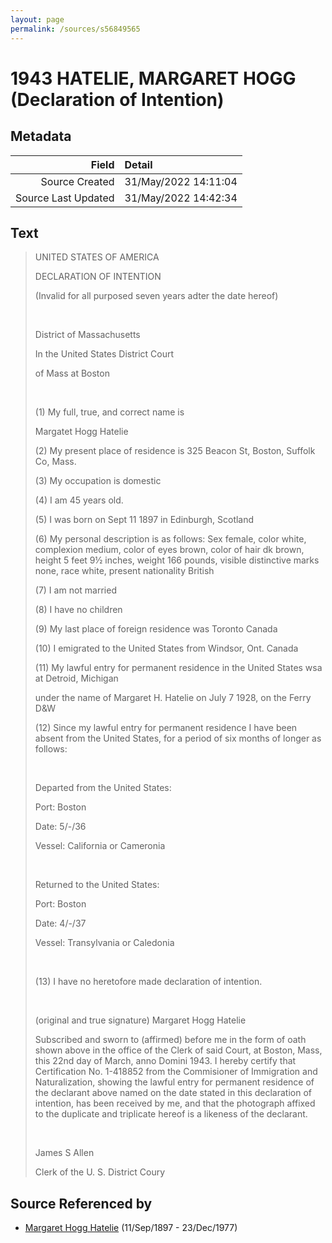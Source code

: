 ```yaml
---
layout: page
permalink: /sources/s56849565
---
```


# 1943 HATELIE, MARGARET HOGG (Declaration of Intention)

## Metadata

Field | Detail
---:|:---
Source Created | 31/May/2022 14:11:04
Source Last Updated | 31/May/2022 14:42:34

## Text

> UNITED STATES OF AMERICA
>
> DECLARATION OF INTENTION
>
> (Invalid for all purposed seven years adter the date hereof)
>
> <br/>
>
> District of Massachusetts
>
> In the United States District Court
>
> of Mass at Boston
>
> <br/>
>
> (1) My full, true, and correct name is
>
> Margatet Hogg Hatelie
>
> (2) My present place of residence is 325 Beacon St, Boston, Suffolk Co, Mass.
>
> (3) My occupation is domestic
>
> (4) I am 45 years old.
>
> (5) I was born on Sept 11 1897 in Edinburgh, Scotland
>
> (6) My personal description is as follows: Sex female, color white, complexion medium, color of eyes brown, color of hair dk brown, height 5 feet 9½ inches, weight 166 pounds, visible distinctive marks none, race white, present nationality British
>
> (7) I am not married
>
> (8) I have no children
>
> (9) My last place of foreign residence was Toronto Canada
>
> (10) I emigrated to the United States from Windsor, Ont. Canada
>
> (11) My lawful entry for permanent residence in the United States wsa at Detroid, Michigan
>
> under the name of Margaret H. Hatelie on July 7 1928, on the Ferry D&W
>
> (12) Since my lawful entry for permanent residence I have been absent from the United States, for a period of six months of longer as follows:
>
> <br/>
>
> Departed from the United States:
>
> Port: Boston
>
> Date: 5/-/36
>
> Vessel: California or Cameronia
>
> <br/>
>
> Returned to the United States:
>
> Port: Boston
>
> Date: 4/-/37
>
> Vessel: Transylvania or Caledonia
>
> <br/>
>
> (13) I have no heretofore made declaration of intention.
>
> <br/>
>
> (original and true signature) Margaret Hogg Hatelie
>
> Subscribed and sworn to (affirmed) before me in the form of oath shown above in the office of the Clerk of said Court, at Boston, Mass, this 22nd day of March, anno Domini 1943. I hereby certify that Certification No. 1-418852 from the Commisioner of Immigration and Naturalization, showing the lawful entry for permanent residence of the declarant above named on the date stated in this declaration of intention, has been received by me, and that the photograph affixed to the duplicate and triplicate hereof is a likeness of the declarant.
>
> <br/>
>
> James S Allen
>
> Clerk of the U. S. District Coury
>

## Source Referenced by

* [Margaret Hogg Hatelie](../people/@43723296@-margaret-hogg-hatelie-b1897-9-11-d1977-12-23.md) (11/Sep/1897 - 23/Dec/1977)
